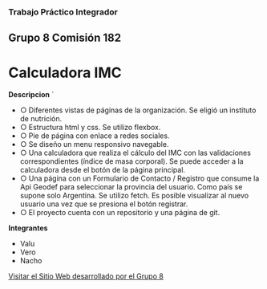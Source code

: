 
### Trabajo Práctico Integrador
## Grupo 8 Comisión 182
# Calculadora IMC

**Descripcion**
`
- ○ Diferentes vistas de páginas de la organización. Se eligió un instituto de nutrición.
- ○ Estructura html y css. Se utilizo flexbox.
- ○ Pie de página con enlace a redes sociales.
- ○ Se diseño un menu responsivo navegable.
- ○ Una calculadora que realiza el cálculo del IMC con las validaciones correspondientes (índice de masa corporal). Se puede acceder a la calculadora desde el botón de la página principal.
- ○ Una página con un Formulario de Contacto / Registro que consume la Api Geodef para seleccionar la provincia del usuario. Como país se supone solo Argentina. Se utilizo fetch. Es posible visualizar al nuevo usuario una vez que se presiona el botón registrar.
- ○ El proyecto cuenta con un repositorio y una página de git.

**Integrantes**
-    Valu
-    Vero
-    Nacho

[Visitar el Sitio Web desarrollado por el Grupo 8](https://grupo-8-192.github.io/)
